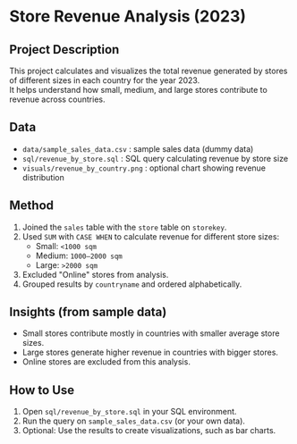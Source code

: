 # Store Revenue Analysis (2023)

## Project Description
This project calculates and visualizes the total revenue generated by stores of different sizes in each country for the year 2023.  
It helps understand how small, medium, and large stores contribute to revenue across countries.

## Data
- `data/sample_sales_data.csv` : sample sales data (dummy data)  
- `sql/revenue_by_store.sql` : SQL query calculating revenue by store size  
- `visuals/revenue_by_country.png` : optional chart showing revenue distribution

## Method
1. Joined the `sales` table with the `store` table on `storekey`.  
2. Used `SUM` with `CASE WHEN` to calculate revenue for different store sizes:  
   - Small: `<1000 sqm`  
   - Medium: `1000–2000 sqm`  
   - Large: `>2000 sqm`  
3. Excluded "Online" stores from analysis.  
4. Grouped results by `countryname` and ordered alphabetically.  

## Insights (from sample data)
- Small stores contribute mostly in countries with smaller average store sizes.  
- Large stores generate higher revenue in countries with bigger stores.  
- Online stores are excluded from this analysis.

## How to Use
1. Open `sql/revenue_by_store.sql` in your SQL environment.  
2. Run the query on `sample_sales_data.csv` (or your own data).  
3. Optional: Use the results to create visualizations, such as bar charts.
